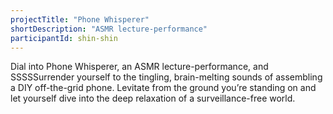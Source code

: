 ```yaml
---
projectTitle: "Phone Whisperer"
shortDescription: "ASMR lecture-performance"
participantId: shin-shin
---
```


Dial into Phone Whisperer, an ASMR lecture-performance, and SSSSSurrender yourself to the tingling, brain-melting sounds of assembling a DIY off-the-grid phone. Levitate from the ground you’re standing on and let yourself dive into the deep relaxation of a surveillance-free world.
